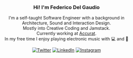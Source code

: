 <div align="center">

### Hi! I'm Federico Del Gaudio

I'm a self-taught Software Engineer with a background in <br/>
Architecture, Sound and Interaction Design.<br/>
Mostly into Creative Coding and Jamstack.<br/>
Currently working at [Accurat](https://accurat.it). 
<br/>In my free time I enjoy playing electronic music with 💻 and 🎹

<div align="center">

<a href="https://www.twitter.com/delaudio_/" target="_blank"><img src="https://img.shields.io/badge/Twitter-%230077B5.svg?&style=flat-square&logo=twitter&logoColor=white" alt="Twitter"></a>
<a href="https://www.linkedin.com/in/federico-del-gaudio/" target="_blank"><img src="https://img.shields.io/badge/LinkedIn-%230077B5.svg?&style=flat-square&logo=linkedin&logoColor=white" alt="LinkedIn"></a>
<a href="https://www.instagram.com/delaudio/" target="_blank"><img src="https://img.shields.io/badge/Instagram-%23E4405F.svg?&style=flat-square&logo=instagram&logoColor=white" alt="Instagram"></a>

</div>
